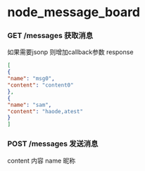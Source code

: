 # node_message_board


### GET /messages 获取消息
如果需要jsonp 则增加callback参数
response
```json
[
{
"name": "msg0",
"content": "content0"
},
{
"name": "sam",
"content": "haode,atest"
}
]
```


### POST /messages 发送消息
content  内容
name  昵称
